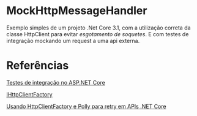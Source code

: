 # MockHttpMessageHandler

Exemplo simples de um projeto .Net Core 3.1, com a utilização correta da classe HttpClient para evitar _esgotamento de soquetes_. E com testes de integração mockando um request a uma api externa.

# Referências

[Testes de integração no ASP.NET Core](https://docs.microsoft.com/pt-br/aspnet/core/test/integration-tests?view=aspnetcore-3.1)

[IHttpClientFactory](https://docs.microsoft.com/pt-br/dotnet/architecture/microservices/implement-resilient-applications/use-httpclientfactory-to-implement-resilient-http-requests)

[Usando HttpClientFactory e Polly para retry em APIs .NET Core](https://www.youtube.com/watch?v=WsqtkO20mLo)
